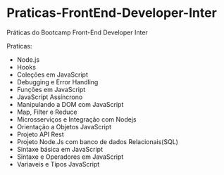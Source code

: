 # Praticas-FrontEnd-Developer-Inter
Práticas do Bootcamp Front-End Developer Inter

Praticas:
- Node.js
- Hooks
- Coleções em JavaScript
- Debugging e Error Handling
- Funções em JavaScript
- JavaScript Assíncrono
- Manipulando a DOM com JavaScript
- Map, Filter e Reduce
- Microsserviços e Integração com Nodejs
- Orientação a Objetos JavaScript
- Projeto API Rest
- Projeto Node.Js com banco de dados Relacionais(SQL)
- Sintaxe básica em JavaScript
- Sintaxe e Operadores em JavaScript
- Variaveis e Tipos JavaScript
